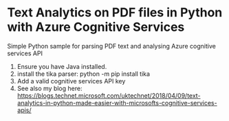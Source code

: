 # Text Analytics on PDF files in Python with Azure Cognitive Services
Simple Python sample for parsing PDF text and analysing Azure cognitive services API <br/>
1. Ensure you have Java installed. 
2. install the tika parser: python -m pip install tika <br/>
3. Add a valid cognitive services API key
4. See also my blog here: https://blogs.technet.microsoft.com/uktechnet/2018/04/09/text-analytics-in-python-made-easier-with-microsofts-cognitive-services-apis/
